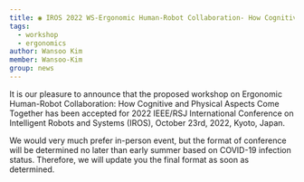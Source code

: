 ```yaml
---
title: ◉ IROS 2022 WS-Ergonomic Human-Robot Collaboration- How Cognitive and Physical Aspects Come Together ◉
tags:
  - workshop
  - ergonomics
author: Wansoo Kim
member: Wansoo-Kim
group: news
---
```


It is our pleasure to announce that the proposed workshop on Ergonomic Human-Robot Collaboration: How Cognitive and Physical Aspects Come Together has been accepted for 2022 IEEE/RSJ International Conference on Intelligent Robots and Systems (IROS), October 23rd, 2022, Kyoto, Japan.

We would very much prefer in-person event, but the format of conference will be determined no later than early summer based on COVID-19 infection status. Therefore, we will update you the final format as soon as determined.

